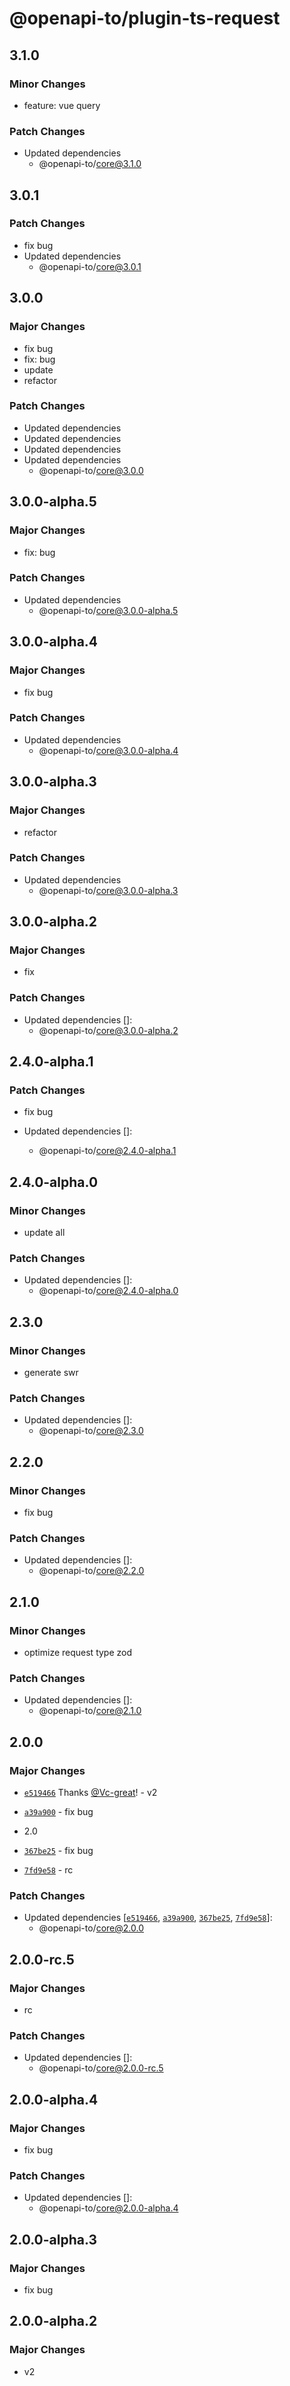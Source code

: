 # @openapi-to/plugin-ts-request

## 3.1.0

### Minor Changes

- feature: vue query

### Patch Changes

- Updated dependencies
  - @openapi-to/core@3.1.0

## 3.0.1

### Patch Changes

- fix bug
- Updated dependencies
  - @openapi-to/core@3.0.1

## 3.0.0

### Major Changes

- fix bug
- fix: bug
- update
- refactor

### Patch Changes

- Updated dependencies
- Updated dependencies
- Updated dependencies
- Updated dependencies
  - @openapi-to/core@3.0.0

## 3.0.0-alpha.5

### Major Changes

- fix: bug

### Patch Changes

- Updated dependencies
  - @openapi-to/core@3.0.0-alpha.5

## 3.0.0-alpha.4

### Major Changes

- fix bug

### Patch Changes

- Updated dependencies
  - @openapi-to/core@3.0.0-alpha.4

## 3.0.0-alpha.3

### Major Changes

- refactor

### Patch Changes

- Updated dependencies
  - @openapi-to/core@3.0.0-alpha.3

## 3.0.0-alpha.2

### Major Changes

- fix

### Patch Changes

- Updated dependencies []:
  - @openapi-to/core@3.0.0-alpha.2

## 2.4.0-alpha.1

### Patch Changes

- fix bug

- Updated dependencies []:
  - @openapi-to/core@2.4.0-alpha.1

## 2.4.0-alpha.0

### Minor Changes

- update all

### Patch Changes

- Updated dependencies []:
  - @openapi-to/core@2.4.0-alpha.0

## 2.3.0

### Minor Changes

- generate swr

### Patch Changes

- Updated dependencies []:
  - @openapi-to/core@2.3.0

## 2.2.0

### Minor Changes

- fix bug

### Patch Changes

- Updated dependencies []:
  - @openapi-to/core@2.2.0

## 2.1.0

### Minor Changes

- optimize request type zod

### Patch Changes

- Updated dependencies []:
  - @openapi-to/core@2.1.0

## 2.0.0

### Major Changes

- [`e519466`](https://github.com/Vc-great/openapi-to/commit/e5194667c7416e817a498d592c357a7ae9c05f22) Thanks [@Vc-great](https://github.com/Vc-great)! - v2

- [`a39a900`](https://github.com/Vc-great/openapi-to/commit/a39a9002dda434d8a65768f55c69875ed8ad1eea) - fix bug

- 2.0

- [`367be25`](https://github.com/Vc-great/openapi-to/commit/367be252aa434487c09c4566e77792839867b509) - fix bug

- [`7fd9e58`](https://github.com/Vc-great/openapi-to/commit/7fd9e58417ef5563dedf945fbb030b70b8b09bd6) - rc

### Patch Changes

- Updated dependencies [[`e519466`](https://github.com/Vc-great/openapi-to/commit/e5194667c7416e817a498d592c357a7ae9c05f22), [`a39a900`](https://github.com/Vc-great/openapi-to/commit/a39a9002dda434d8a65768f55c69875ed8ad1eea), [`367be25`](https://github.com/Vc-great/openapi-to/commit/367be252aa434487c09c4566e77792839867b509), [`7fd9e58`](https://github.com/Vc-great/openapi-to/commit/7fd9e58417ef5563dedf945fbb030b70b8b09bd6)]:
  - @openapi-to/core@2.0.0

## 2.0.0-rc.5

### Major Changes

- rc

### Patch Changes

- Updated dependencies []:
  - @openapi-to/core@2.0.0-rc.5

## 2.0.0-alpha.4

### Major Changes

- fix bug

### Patch Changes

- Updated dependencies []:
  - @openapi-to/core@2.0.0-alpha.4

## 2.0.0-alpha.3

### Major Changes

- fix bug

## 2.0.0-alpha.2

### Major Changes

- v2
